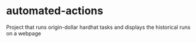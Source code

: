 # automated-actions
Project that runs origin-dollar hardhat tasks and displays the historical runs on a webpage
